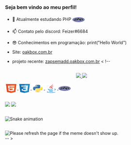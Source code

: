 ### Seja bem vindo ao meu perfil!

- 🌱 Atualmente estudando PHP <img align="center" alt="vbsx-Python" height="30" width="40" src="https://raw.githubusercontent.com/devicons/devicon/master/icons/php/php-original.svg"> 

- 📫 Contato pelo discord: Feizer#6684
- 😎 Conhecimentos em programação: print("Hello World")
- Site: <a href="https://oakbox.com.br">oakbox.com.br</a>
- projeto recente: <a href="https://zapsemadd.oakbox.com.br">zapsemadd.oakbox.com.br</a> 
< !--
##

<div align="center">
  <a href="https://github.com/VBSX">
  <img height="180em" src="https://github-readme-stats.vercel.app/api?username=VBSX&show_icons=true&theme=synthwave&include_all_commits=true&count_private=true"/>
  <img height="180em" src="https://github-readme-stats.vercel.app/api/top-langs/?username=VBSX&layout=compact&langs_count=7&theme=synthwave"/>
</div>
  <div style="display: inline_block"><br>
<!--   <img align="center" alt="vbsx-Js" height="30" width="40" src="https://raw.githubusercontent.com/devicons/devicon/master/icons/javascript/javascript-plain.svg"> -->
<!--   <img align="center" alt="vbsx-React" height="30" width="40" src="https://raw.githubusercontent.com/devicons/devicon/master/icons/react/react-original.svg"> -->
  <img align="center" alt="vbsx-HTML" height="30" width="40" src="https://raw.githubusercontent.com/devicons/devicon/master/icons/html5/html5-original.svg">
  <img align="center" alt="vbsx-CSS" height="30" width="40" src="https://raw.githubusercontent.com/devicons/devicon/master/icons/css3/css3-original.svg">
  <img align="center" alt="vbsx-Python" height="30" width="40" src="https://raw.githubusercontent.com/devicons/devicon/master/icons/python/python-original.svg">
  <img align="center" alt="vbsx-Java" height="30" width="40" src="https://raw.githubusercontent.com/devicons/devicon/master/icons/java/java-original.svg">
  <img align="center" alt="vbsx-Php" height="30" width="40" src="https://raw.githubusercontent.com/devicons/devicon/master/icons/php/php-original.svg">
  
   
</div> 
 
  ##
  
  <div>
      <a href="https://www.linkedin.com/in/oak-borges/" target="_blank"><img src="https://img.shields.io/badge/-LinkedIn-%230077B5?style=for-the-badge&logo=linkedin&logoColor=white" target="_blank"></a>
     <a href="https://discord.gg/9SKWuFYp9N" target="_blank"><img src="https://img.shields.io/badge/Discord-7289DA?style=for-the-badge&logo=discord&logoColor=white" target="_blank"></a>
  </div>
  
  ##
  
  ![Snake animation](https://github.com/VBSX/VBSX/blob/output/github-contribution-grid-snake.svg)
  
  ##
  
  <div>
    <img src='https://random-memer.herokuapp.com/' title="Meme" alt="Please refresh the page if the meme doesn't show up.">
  </div>
 -- >

